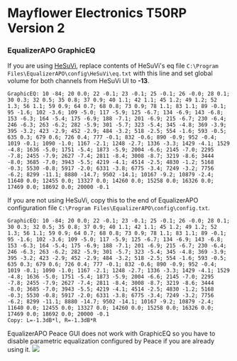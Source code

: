 # Mayflower Electronics T50RP Version 2
### EqualizerAPO GraphicEQ
If you are using [HeSuVi](https://sourceforge.net/projects/hesuvi/), replace contents of HeSuVi's eq file `C:\Program Files\EqualizerAPO\config\HeSuVi\eq.txt` with this line and set global volume for both channels from HeSuVi UI to **-13**.
```
GraphicEQ: 10 -84; 20 0.0; 22 -0.1; 23 -0.1; 25 -0.1; 26 -0.0; 28 0.1; 30 0.3; 32 0.5; 35 0.8; 37 0.9; 40 1.1; 42 1.1; 45 1.2; 49 1.2; 52 1.3; 56 1.1; 59 0.9; 64 0.7; 68 0.8; 73 0.9; 78 1.1; 83 1.1; 89 -0.1; 95 -1.6; 102 -3.6; 109 -5.0; 117 -5.9; 125 -6.7; 134 -6.9; 143 -6.8; 153 -6.3; 164 -5.4; 175 -6.9; 188 -7.1; 201 -6.9; 215 -6.7; 230 -6.4; 246 -6.3; 263 -6.2; 282 -5.9; 301 -5.7; 323 -5.4; 345 -4.8; 369 -3.9; 395 -3.2; 423 -2.9; 452 -2.9; 484 -3.2; 518 -2.5; 554 -1.6; 593 -0.5; 635 0.3; 679 0.6; 726 0.4; 777 -0.1; 832 -0.6; 890 -0.9; 952 -0.4; 1019 -0.1; 1090 -1.0; 1167 -2.1; 1248 -2.7; 1336 -3.3; 1429 -4.1; 1529 -4.8; 1636 -5.0; 1751 -5.4; 1873 -5.9; 2004 -6.6; 2145 -7.0; 2295 -7.8; 2455 -7.9; 2627 -7.4; 2811 -8.4; 3008 -8.7; 3219 -8.6; 3444 -8.0; 3685 -7.0; 3943 -5.5; 4219 -4.1; 4514 -2.5; 4830 -1.2; 5168 -0.3; 5530 -0.8; 5917 -2.0; 6331 -3.8; 6775 -3.4; 7249 -3.2; 7756 -6.2; 8299 -11.1; 8880 -14.7; 9502 -14.1; 10167 -9.2; 10879 -2.4; 11640 0.0; 12455 0.0; 13327 0.0; 14260 0.0; 15258 0.0; 16326 0.0; 17469 0.0; 18692 0.0; 20000 -0.1
```
If you are not using HeSuVi, copy this to the end of EqualizerAPO configuration file `C:\Program Files\EqualizerAPO\config\config.txt`.
```
GraphicEQ: 10 -84; 20 0.0; 22 -0.1; 23 -0.1; 25 -0.1; 26 -0.0; 28 0.1; 30 0.3; 32 0.5; 35 0.8; 37 0.9; 40 1.1; 42 1.1; 45 1.2; 49 1.2; 52 1.3; 56 1.1; 59 0.9; 64 0.7; 68 0.8; 73 0.9; 78 1.1; 83 1.1; 89 -0.1; 95 -1.6; 102 -3.6; 109 -5.0; 117 -5.9; 125 -6.7; 134 -6.9; 143 -6.8; 153 -6.3; 164 -5.4; 175 -6.9; 188 -7.1; 201 -6.9; 215 -6.7; 230 -6.4; 246 -6.3; 263 -6.2; 282 -5.9; 301 -5.7; 323 -5.4; 345 -4.8; 369 -3.9; 395 -3.2; 423 -2.9; 452 -2.9; 484 -3.2; 518 -2.5; 554 -1.6; 593 -0.5; 635 0.3; 679 0.6; 726 0.4; 777 -0.1; 832 -0.6; 890 -0.9; 952 -0.4; 1019 -0.1; 1090 -1.0; 1167 -2.1; 1248 -2.7; 1336 -3.3; 1429 -4.1; 1529 -4.8; 1636 -5.0; 1751 -5.4; 1873 -5.9; 2004 -6.6; 2145 -7.0; 2295 -7.8; 2455 -7.9; 2627 -7.4; 2811 -8.4; 3008 -8.7; 3219 -8.6; 3444 -8.0; 3685 -7.0; 3943 -5.5; 4219 -4.1; 4514 -2.5; 4830 -1.2; 5168 -0.3; 5530 -0.8; 5917 -2.0; 6331 -3.8; 6775 -3.4; 7249 -3.2; 7756 -6.2; 8299 -11.1; 8880 -14.7; 9502 -14.1; 10167 -9.2; 10879 -2.4; 11640 0.0; 12455 0.0; 13327 0.0; 14260 0.0; 15258 0.0; 16326 0.0; 17469 0.0; 18692 0.0; 20000 -0.1
Copy: L=-1.3dB*l, R=-1.3dB*R
```
EqualizerAPO Peace GUI does not work with GraphicEQ so you have to disable parametric equalization configured by Peace if you are already using it.
![](https://raw.githubusercontent.com/jaakkopasanen/AutoEq/master/results/Innerfidelity%202017/innerfidelity/onear/Mayflower%20Electronics%20T50RP%20Version%202/Mayflower%20Electronics%20T50RP%20Version%202.png)
